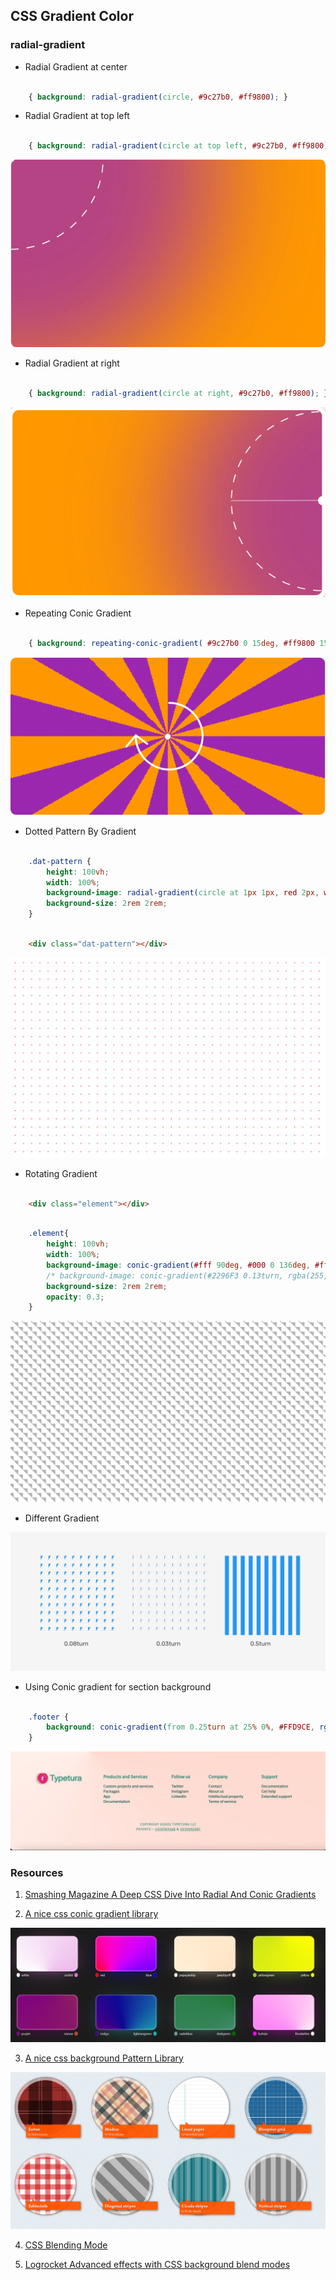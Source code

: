 ## CSS Gradient Color

### radial-gradient

* Radial Gradient at center

```css

    { background: radial-gradient(circle, #9c27b0, #ff9800); }

```

* Radial Gradient at top left

```css

    { background: radial-gradient(circle at top left, #9c27b0, #ff9800); }

```

![Image](./images/radial-gradient-top-left.png)

* Radial Gradient at right

```css

    { background: radial-gradient(circle at right, #9c27b0, #ff9800); }

```

![Image](./images/radial-gradient-right.png)

* Repeating Conic Gradient

```css

    { background: repeating-conic-gradient( #9c27b0 0 15deg, #ff9800 15deg 30deg ); }

```

![Image](./images/repeating-conic-gradient.png)

* Dotted Pattern By Gradient 

```css

    .dat-pattern {
        height: 100vh;
        width: 100%;
        background-image: radial-gradient(circle at 1px 1px, red 2px, white 0);
        background-size: 2rem 2rem;
    }

```

```html

    <div class="dat-pattern"></div>

```

![Image](./images/dooted-pattern-gradient.png)

* Rotating Gradient

```html

    <div class="element"></div>

```

```css

    .element{
        height: 100vh;
        width: 100%;
        background-image: conic-gradient(#fff 90deg, #000 0 136deg, #fff 0 313deg, #000 0);
        /* background-image: conic-gradient(#2296F3 0.13turn, rgba(255,255,255,0) 0); */
        background-size: 2rem 2rem;
        opacity: 0.3;
    }

```

![Image](./images/roating-gradient.png)


* Different Gradient


![Image](./images/diffrent-pattern-gradient.webp)


* Using Conic gradient for section background

```css

    .footer {
        background: conic-gradient(from 0.25turn at 25% 0%, #FFD9CE, rgba(#FFD9CE, 0) 50%);
    }

```

![Image](./images/conic-gradient.webp)

### Resources

1. [Smashing Magazine A Deep CSS Dive Into Radial And Conic Gradients](https://www.smashingmagazine.com/2022/01/css-radial-conic-gradient/)

2. [A nice css conic gradient library](https://www.conic.style/)

![Image](./images/css-conic-graident-library.png)

3. [A nice css background Pattern Library](https://projects.verou.me/css3patterns/)

![Image](./images/css-pattern-library.png)

4. [CSS Blending Mode](https://ishadeed.com/article/blending-modes-css/)

5. [Logrocket Advanced effects with CSS background blend modes](https://blog.logrocket.com/advanced-effects-with-css-background-blend-modes-4b750198522a/)